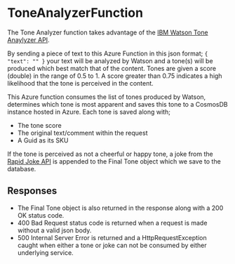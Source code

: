 # ToneAnalyzerFunction

The Tone Analyzer function takes advantage of the  [IBM Watson Tone Anaylyzer API](https://www.ibm.com/watson/services/tone-analyzer/).

By sending a piece of text to this Azure Function in this json format;
`
{
    "text": ""
}
`
your text will be analyzed by Watson and a tone(s) will be produced which best match that of the content. Tones are given a score (double) in the range of 0.5 to 1. A score greater than 0.75 indicates a high likelihood that the tone is perceived in the content.

This Azure function consumes the list of tones produced by Watson, determines which tone is most apparent and saves this tone to a CosmosDB instance hosted in Azure. Each tone is saved along with;
* The tone score
* The original text/comment within the request
* A Guid as its SKU

If the tone is perceived as not a cheerful or happy tone, a joke from the [Rapid Joke API](https://rapidapi.com/webknox/api/jokes) is appended to the Final Tone object which we save to the database. 

## Responses
* The Final Tone object is also returned in the response along with a 200 OK status code.
* 400 Bad Request status code is returned when a request is made without a valid json body.
* 500 Internal Server Error is returned and a HttpRequestException caught when either a tone or joke can not be consumed by either underlying service.
